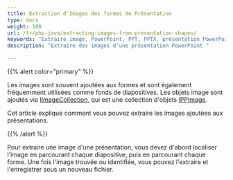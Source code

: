 ```yaml
---
title: Extraction d'Images des formes de Présentation
type: docs
weight: 100
url: /fr/php-java/extracting-images-from-presentation-shapes/
keywords: "Extraire image, PowerPoint, PPT, PPTX, présentation PowerPoint, Java, Aspose.Slides pour PHP via Java"
description: "Extraire des images d'une présentation PowerPoint "

---
```


{{% alert color="primary" %}} 

Les images sont souvent ajoutées aux formes et sont également fréquemment utilisées comme fonds de diapositives. Les objets image sont ajoutés via [IImageCollection](https://reference.aspose.com/slides/php-java/aspose.slides/iimagecollection/), qui est une collection d'objets [IPPImage](https://reference.aspose.com/slides/php-java/aspose.slides/ippimage/).

Cet article explique comment vous pouvez extraire les images ajoutées aux présentations. 

{{% /alert %}} 

Pour extraire une image d'une présentation, vous devez d'abord localiser l'image en parcourant chaque diapositive, puis en parcourant chaque forme. Une fois l'image trouvée ou identifiée, vous pouvez l'extraire et l'enregistrer sous un nouveau fichier. 

```php

```